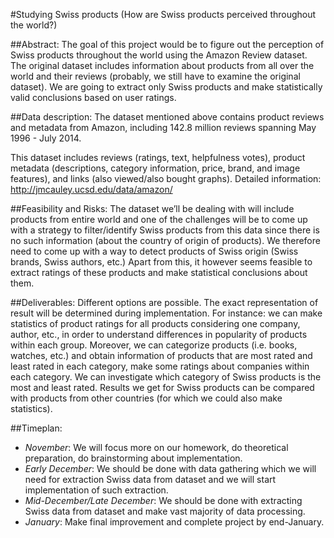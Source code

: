 #Studying Swiss products (How are Swiss products perceived throughout the world?)

##Abstract:
The goal of this project would be to figure out the perception of Swiss products throughout the world using the Amazon Review dataset. The original dataset includes information about products from all over the world and their reviews (probably, we still have to examine the original dataset). We are going to extract only Swiss products and make statistically valid conclusions based on user ratings.

##Data description: 
The dataset mentioned above contains product reviews and metadata from Amazon, including 142.8 million reviews spanning May 1996 - July 2014.

This dataset includes reviews (ratings, text, helpfulness votes), product metadata (descriptions, category information, price, brand, and image features), and links (also viewed/also bought graphs). Detailed information: http://jmcauley.ucsd.edu/data/amazon/

##Feasibility and Risks: 
The dataset we’ll be dealing with will include products from entire world and one of the challenges will be to come up with a strategy to filter/identify Swiss products from this data since there is no such information (about the country of origin of products). We therefore need to come up with a way to detect products of Swiss origin (Swiss brands, Swiss authors, etc.) Apart from this, it however seems feasible to extract ratings of these products and make statistical conclusions about them.

##Deliverables: 
Different options are possible. The exact representation of result will be determined during implementation. For instance: we can make statistics of product ratings for all products considering one company, author, etc., in order to understand differences in popularity of products within each group. Moreover, we can categorize products (i.e. books, watches, etc.) and obtain information of products that are most rated and least rated in each category, make some ratings about companies within each category. We can investigate which category of Swiss products is the most and least rated. Results we get for Swiss products can be compared with products from other countries (for which we could also make statistics). 

##Timeplan:
* *November*: We will focus more on our homework, do theoretical preparation, do brainstorming about implementation. 
* *Early December*: We should be done with data gathering which we will need for extraction Swiss data from dataset and we will start implementation of such extraction.
* *Mid-December/Late December*: We should be done with extracting Swiss data from dataset and make vast majority of data processing.
* *January*: Make final improvement and complete project by end-January.
